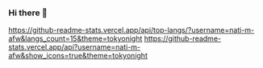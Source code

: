 ### Hi there 👋

<!--
**nati-m-afw/nati-m-afw** is a ✨ _special_ ✨ repository because its `README.md` (this file) appears on your GitHub profile.

Here are some ideas to get you started:

- 🔭 I’m currently working on ...
- 🌱 I’m currently learning ...
- 👯 I’m looking to collaborate on ...
- 🤔 I’m looking for help with ...
- 💬 Ask me about ...
- 📫 How to reach me: ...
- 😄 Pronouns: ...
- ⚡ Fun fact: ...
-->
https://github-readme-stats.vercel.app/api/top-langs/?username=nati-m-afw&langs_count=15&theme=tokyonight
https://github-readme-stats.vercel.app/api?username=nati-m-afw&show_icons=true&theme=tokyonight
